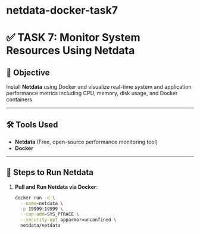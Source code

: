 # netdata-docker-task7

# ✅ TASK 7: Monitor System Resources Using Netdata

## 🎯 Objective
Install **Netdata** using Docker and visualize real-time system and application performance metrics including CPU, memory, disk usage, and Docker containers.

---

## 🛠 Tools Used

- **Netdata** (Free, open-source performance monitoring tool)
- **Docker**

---

## 🚀 Steps to Run Netdata

1. **Pull and Run Netdata via Docker**:

   ```bash
   docker run -d \
     --name=netdata \
     -p 19999:19999 \
     --cap-add=SYS_PTRACE \
     --security-opt apparmor=unconfined \
     netdata/netdata
